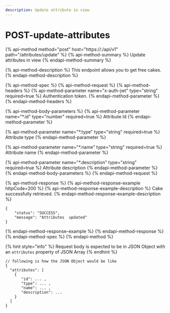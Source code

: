 ```yaml
---
description: Update attribute in view
---
```


# POST-update-attributes

{% api-method method="post" host="https://<host>:<port>/api/v1" path="/attributes/update" %}
{% api-method-summary %}
Update attributes in view
{% endapi-method-summary %}

{% api-method-description %}
This endpoint allows you to get free cakes.
{% endapi-method-description %}

{% api-method-spec %}
{% api-method-request %}
{% api-method-headers %}
{% api-method-parameter name="x-auth-jwt" type="string" required=true %}
Authentication token.
{% endapi-method-parameter %}
{% endapi-method-headers %}

{% api-method-body-parameters %}
{% api-method-parameter name="\*.id" type="number" required=true %}
Attribute Id
{% endapi-method-parameter %}

{% api-method-parameter name="\*.type" type="string" required=true %}
Attribute type
{% endapi-method-parameter %}

{% api-method-parameter name="\*.name" type="string" required=true %}
Attribute name
{% endapi-method-parameter %}

{% api-method-parameter name="\*.description" type="string" required=true %}
Attribute description
{% endapi-method-parameter %}
{% endapi-method-body-parameters %}
{% endapi-method-request %}

{% api-method-response %}
{% api-method-response-example httpCode=200 %}
{% api-method-response-example-description %}
Cake successfully retrieved.
{% endapi-method-response-example-description %}

```
{
    "status": "SUCCESS",
    "message": "Attributes  updated"
}
```
{% endapi-method-response-example %}
{% endapi-method-response %}
{% endapi-method-spec %}
{% endapi-method %}

{% hint style="info" %}
Request body is expected to be in JSON Object with an `attributes` property of JSON Array
{% endhint %}

```text
// following is how the JSON Object would be like
{
  "attributes": [
    {
       "id": ... ,
       "type": ... ,
       "name": ... ,
       "description": ... 
    }
  ]
}
```

